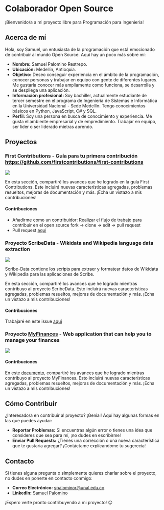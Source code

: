# Colaborador Open Source

¡Bienvenido/a a mi proyecto libre para Programación para Ingeniería!

## Acerca de mí

Hola, soy Samuel, un entusiasta de la programación que está emocionado de contribuir al mundo Open Source. Aquí hay un poco más sobre mí:

- **Nombre:** Samuel Palomino Restrepo.
- **Ubicación:** Medellín, Antioquia.
- **Objetivo:** Deseo conseguir experiencia en el ámbito de la programación, conocer personas y trabajar en equipo con gente de diferentes lugares. Me gustaría conocer más ampliamente como funciona, se desarrolla y se despliega una aplicación.
- **Información profesional:** Soy bachiller, actualmente estudiante de tercer semestre en el programa de Ingeniería de Sistemas e Informática en la Universidad Nacional - Sede Medellín. Tengo conocimientos básicos en Python, JavaScript, C# y SQL.
- **Perfil:** Soy una persona en busca de conocimiento y experiencia. Me gusta el ambiente empresarial y de empredimiento. Trabajar en equipo, ser líder o ser liderado mietras aprendo.

## Proyectos

### First Contributions - Guía para tu primera contribución https://github.com/firstcontributions/first-contributions
<img src="https://img.shields.io/badge/colaboracion-cerrada-red">

En esta sección, compartiré los avances que he logrado en la guía First Contributions. Este incluirá nuevas características agregadas, problemas resueltos, mejoras de documentación y más. ¡Echa un vistazo a mis contribuciones!

#### Contribuciones

- Añadirme como un contribuidor: Realizar el flujo de trabajo para contribuir en el open source fork -> clone -> edit -> pull request
- Pull request [aquí](https://github.com/firstcontributions/first-contributions/pull/82124)

### Proyecto ScribeData - Wikidata and Wikipedia language data extraction
<img src="https://img.shields.io/badge/colaboracion-pausada-purple">

Scribe-Data contiene los scripts para extraer y formatear datos de Wikidata y Wikipedia para las aplicaciones de Scribe.

En esta sección, compartiré los avances que he logrado mientras contribuyo al proyecto ScribeData. Esto incluirá nuevas características agregadas, problemas resueltos, mejoras de documentación y más. ¡Echa un vistazo a mis contribuciones!

#### Contribuciones

Trabajaré en este issue [aquí](https://github.com/scribe-org/Scribe-Data/issues/71)

### Proyecto [MyFinances](https://github.com/TreyWW/MyFinances) - Web application that can help you to manage your finances
<img src="https://img.shields.io/badge/colaboracion-activa-green">

#### Contribuciones

En este [documento](https://github.com/spalominor/ppi_pl_PALOMINOs/blob/main/MyFinances.md), compartiré los avances que he logrado mientras contribuyo al proyecto MyFinances. Esto incluirá nuevas características agregadas, problemas resueltos, mejoras de documentación y más. ¡Echa un vistazo a mis contribuciones!

## Cómo Contribuir

¿Interesado/a en contribuir al proyecto? ¡Genial! Aquí hay algunas formas en las que puedes ayudar:

- **Reportar Problemas:** Si encuentras algún error o tienes una idea que consideres que sea para mí, ¡no dudes en escribirme!
- **Enviar Pull Requests:** ¿Tienes una corrección o una nueva característica que te gustaría agregar? ¡Contáctame explícandome tu sugerecia!

## Contacto

Si tienes alguna pregunta o simplemente quieres charlar sobre el proyecto, no dudes en ponerte en contacto conmigo:

- **Correo Electrónico:** spalominor@unal.edu.co
- **LinkedIn:** [Samuel Palomino](https://www.linkedin.com/in/samuel-palomino-9680352ba/)

¡Espero verte pronto contribuyendo a mi proyecto! 😊


